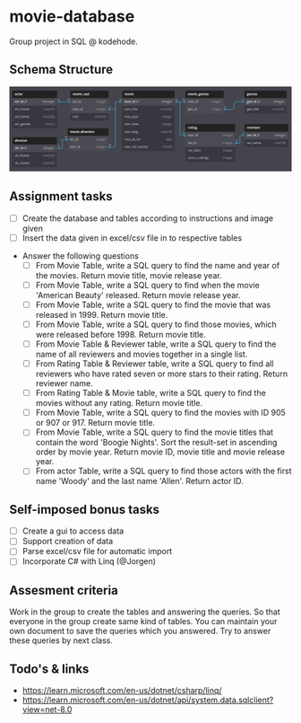 # movie-database
Group project in SQL @ kodehode. 

## Schema Structure
![Alt text](assets/visualization.jpg?raw=true "Visualization of projects schema structure")

## Assignment tasks
- [ ] Create the database and tables according to instructions and image given
- [ ] Insert the data given in excel/csv file in to respective tables
- Answer the following questions
  - [ ] From Movie Table, write a SQL query to find the name and year of the movies. Return movie title, movie release year.
  - [ ] From Movie Table, write a SQL query to find when the movie 'American Beauty' released. Return movie release year.
  - [ ] From Movie Table, write a SQL query to find the movie that was released in 1999. Return movie title.
  - [ ] From Movie Table, write a SQL query to find those movies, which were released before 1998. Return movie title.
  - [ ] From Movie Table & Reviewer table, write a SQL query to find the name of all reviewers and movies together in a single list.
  - [ ] From Rating Table & Reviewer table, write a SQL query to find all reviewers who have rated seven or more stars to their rating. Return reviewer name.
  - [ ] From Rating Table & Movie table, write a SQL query to find the movies without any rating. Return movie title.
  - [ ] From Movie Table, write a SQL query to find the movies with ID 905 or 907 or 917. Return movie title.
  - [ ] From Movie Table, write a SQL query to find the movie titles that contain the word 'Boogie Nights'. Sort the result-set in ascending order by movie year. Return movie ID, movie title and movie release year.
  - [ ] From actor Table, write a SQL query to find those actors with the first name 'Woody' and the last name 'Allen'. Return actor ID.

## Self-imposed bonus tasks
- [ ] Create a gui to access data
- [ ] Support creation of data
- [ ] Parse excel/csv file for automatic import
- [ ] Incorporate C# with Linq (@Jorgen)

## Assesment criteria
Work in the group to create the tables and answering the queries. So that everyone in the group create same kind of tables.
You can maintain your own document to save the queries which you answered. Try to answer these queries by next class.

## Todo's & links
- https://learn.microsoft.com/en-us/dotnet/csharp/linq/
- https://learn.microsoft.com/en-us/dotnet/api/system.data.sqlclient?view=net-8.0
